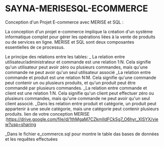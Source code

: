 # SAYNA-MERISESQL-ECOMMERCE
Conception d'un Projet E-commerce avec MERISE et SQL :

La conception d'un projet e-commerce implique la création d'un système informatique complet pour gérer les opérations liées à la vente de produits ou de services en ligne. MERISE et SQL sont deux composantes essentielles de ce processus.

Le principe des relations entre les tables:
_ La relation entre utilisateur/administrateur et commande est une relation 1:N. Cela signifie qu'un utilisateur peut avoir zéro ou plusieurs commandes, mais qu'une commande ne peut avoir qu'un seul utilisateur associé
_La relation entre commande et produit est une relation N:M. Cela signifie qu'une commande peut contenir un ou plusieurs produits, et qu'un produit peut être commandé par plusieurs commandes.
_La relation entre commande et client est une relation 1:N. Cela signifie qu'un client peut effectuer zéro ou plusieurs commandes, mais qu'une commande ne peut avoir qu'un seul client associé.
_Dans les relation entre produit et catégorie, un produit peut appartenir à une seule catégorie, mais une catégorie peut contenir plusieurs produits.
lien de votre conception MERISE :https://drive.google.com/file/d/1thMgaM7CZkmIIdFCkSg7_O6hyr_XlSYX/view?usp=sharing

_Dans le fichier e_commerce.sql pour montre le table das bases de données et les requêtes effectuées




